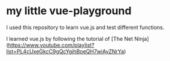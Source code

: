 # my little vue-playground

I used this repository to learn vue.js and test different functions.

I learned vue.js by following the tutorial of [The Net Ninja] (https://www.youtube.com/playlist?list=PL4cUxeGkcC9gQcYgjhBoeQH7wiAyZNrYa)
